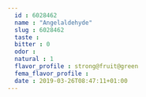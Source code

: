 ```yaml
---
  id : 6028462
  name : "Angelaldehyde"
  slug : 6028462
  taste : 
  bitter : 0
  odor : 
  natural : 1
  flavor_profile : strong@fruit@green
  fema_flavor_profile : 
  date : 2019-03-26T08:47:11+01:00
---
```



